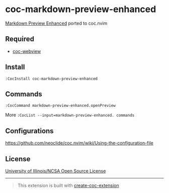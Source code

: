 # coc-markdown-preview-enhanced

[Markdown Preview Enhanced](https://shd101wyy.github.io/markdown-preview-enhanced/) ported to coc.nvim

## Required

- [coc-webview](https://github.com/weirongxu/coc-webview)

## Install

`:CocInstall coc-markdown-preview-enhanced`

## Commands

`:CocCommand markdown-preview-enhanced.openPreview`

More `:CocList --input=markdown-preview-enhanced. commands`

## Configurations

https://github.com/neoclide/coc.nvim/wiki/Using-the-configuration-file

## License

[University of Illinois/NCSA Open Source License](./LICENSE.md)

---

> This extension is built with [create-coc-extension](https://github.com/fannheyward/create-coc-extension)
